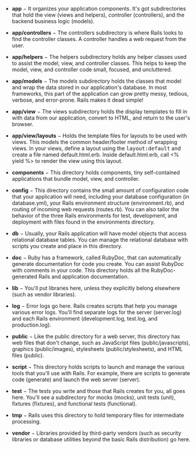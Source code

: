- **app** − It organizes your application components. It's got subdirectories that hold the view (views and helpers), controller (controllers), and the backend business logic (models).

- **app/controllers** − The controllers subdirectory is where Rails looks to find the controller classes. A controller handles a web request from the user.

- **app/helpers** − The helpers subdirectory holds any helper classes used to assist the model, view, and controller classes. This helps to keep the model, view, and controller code small, focused, and uncluttered.

- **app/models** − The models subdirectory holds the classes that model and wrap the data stored in our application's database. In most frameworks, this part of the application can grow pretty messy, tedious, verbose, and error-prone. Rails makes it dead simple!

- **app/view** − The views subdirectory holds the display templates to fill in with data from our application, convert to HTML, and return to the user's browser.

- **app/view/layouts** − Holds the template files for layouts to be used with views. This models the common header/footer method of wrapping views. In your views, define a layout using the <tt>layout:default</tt> and create a file named default.html.erb. Inside default.html.erb, call <% yield %> to render the view using this layout.

- **components** − This directory holds components, tiny self-contained applications that bundle model, view, and controller.

- **config** − This directory contains the small amount of configuration code that your application will need, including your database configuration (in database.yml), your Rails environment structure (environment.rb), and routing of incoming web requests (routes.rb). You can also tailor the behavior of the three Rails environments for test, development, and deployment with files found in the environments directory.

- **db** − Usually, your Rails application will have model objects that access relational database tables. You can manage the relational database with scripts you create and place in this directory.

- **doc** − Ruby has a framework, called RubyDoc, that can automatically generate documentation for code you create. You can assist RubyDoc with comments in your code. This directory holds all the RubyDoc-generated Rails and application documentation.

- **lib** − You'll put libraries here, unless they explicitly belong elsewhere (such as vendor libraries).

- **log** − Error logs go here. Rails creates scripts that help you manage various error logs. You'll find separate logs for the server (server.log) and each Rails environment (development.log, test.log, and production.log).

- **public** − Like the public directory for a web server, this directory has web files that don't change, such as JavaScript files (public/javascripts), graphics (public/images), stylesheets (public/stylesheets), and HTML files (public).

- **script** − This directory holds scripts to launch and manage the various tools that you'll use with Rails. For example, there are scripts to generate code (generate) and launch the web server (server).

- **test** − The tests you write and those that Rails creates for you, all goes here. You'll see a subdirectory for mocks (mocks), unit tests (unit), fixtures (fixtures), and functional tests (functional).

- **tmp** − Rails uses this directory to hold temporary files for intermediate processing.

- **vendor** − Libraries provided by third-party vendors (such as security libraries or database utilities beyond the basic Rails distribution) go here.